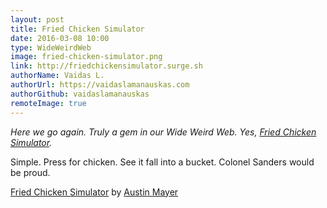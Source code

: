 ```yaml
---
layout: post
title: Fried Chicken Simulator
date: 2016-03-08 10:00
type: WideWeirdWeb
image: fried-chicken-simulator.png
link: http://friedchickensimulator.surge.sh
authorName: Vaidas L.
authorUrl: https://vaidaslamanauskas.com
authorGithub: vaidaslamanauskas
remoteImage: true
---
```


_Here we go again. Truly a gem in our Wide Weird Web. Yes, [Fried Chicken Simulator](http://friedchickensimulator.surge.sh)._

Simple. Press for chicken. See it fall into a bucket. Colonel Sanders would be proud.

[Fried Chicken Simulator](http://friedchickensimulator.surge.sh) by [Austin Mayer](http://mayormayer.com)
